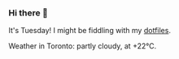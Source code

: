 ### Hi there :wave:

It's Tuesday! I might be fiddling with my [dotfiles](https://github.com/bewuethr/dotfiles).

Weather in Toronto: partly cloudy, at +22°C.
